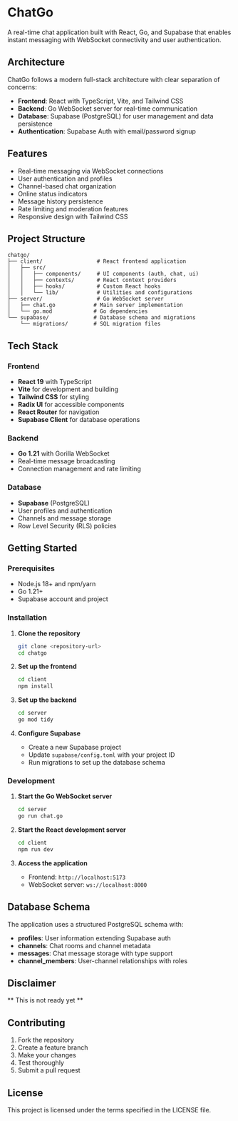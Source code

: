 # ChatGo

A real-time chat application built with React, Go, and Supabase that enables instant messaging with WebSocket connectivity and user authentication.

## Architecture

ChatGo follows a modern full-stack architecture with clear separation of concerns:

- **Frontend**: React with TypeScript, Vite, and Tailwind CSS
- **Backend**: Go WebSocket server for real-time communication
- **Database**: Supabase (PostgreSQL) for user management and data persistence
- **Authentication**: Supabase Auth with email/password signup

## Features

- Real-time messaging via WebSocket connections
- User authentication and profiles
- Channel-based chat organization
- Online status indicators
- Message history persistence
- Rate limiting and moderation features
- Responsive design with Tailwind CSS

## Project Structure

```
chatgo/
├── client/                 # React frontend application
│   ├── src/
│   │   ├── components/     # UI components (auth, chat, ui)
│   │   ├── contexts/       # React context providers
│   │   ├── hooks/          # Custom React hooks
│   │   └── lib/            # Utilities and configurations
├── server/                 # Go WebSocket server
│   ├── chat.go            # Main server implementation
│   └── go.mod             # Go dependencies
└── supabase/              # Database schema and migrations
    └── migrations/        # SQL migration files
```

## Tech Stack

### Frontend

- **React 19** with TypeScript
- **Vite** for development and building
- **Tailwind CSS** for styling
- **Radix UI** for accessible components
- **React Router** for navigation
- **Supabase Client** for database operations

### Backend

- **Go 1.21** with Gorilla WebSocket
- Real-time message broadcasting
- Connection management and rate limiting

### Database

- **Supabase** (PostgreSQL)
- User profiles and authentication
- Channels and message storage
- Row Level Security (RLS) policies

## Getting Started

### Prerequisites

- Node.js 18+ and npm/yarn
- Go 1.21+
- Supabase account and project

### Installation

1. **Clone the repository**

   ```bash
   git clone <repository-url>
   cd chatgo
   ```

2. **Set up the frontend**

   ```bash
   cd client
   npm install
   ```

3. **Set up the backend**

   ```bash
   cd server
   go mod tidy
   ```

4. **Configure Supabase**
   - Create a new Supabase project
   - Update `supabase/config.toml` with your project ID
   - Run migrations to set up the database schema

### Development

1. **Start the Go WebSocket server**

   ```bash
   cd server
   go run chat.go
   ```

2. **Start the React development server**

   ```bash
   cd client
   npm run dev
   ```

3. **Access the application**
   - Frontend: `http://localhost:5173`
   - WebSocket server: `ws://localhost:8000`

## Database Schema

The application uses a structured PostgreSQL schema with:

- **profiles**: User information extending Supabase auth
- **channels**: Chat rooms and channel metadata
- **messages**: Chat message storage with type support
- **channel_members**: User-channel relationships with roles

## Disclaimer

** This is not ready yet **

## Contributing

1. Fork the repository
2. Create a feature branch
3. Make your changes
4. Test thoroughly
5. Submit a pull request

## License

This project is licensed under the terms specified in the LICENSE file.
